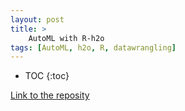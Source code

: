 ```yaml
---
layout: post
title: >
    AutoML with R-h2o 
tags: [AutoML, h2o, R, datawrangling]
---
```


* TOC
{:toc}

[Link to the reposity](https://tranktle.github.io/ml_with_r_h2o/)

